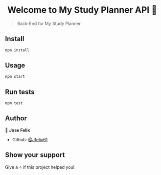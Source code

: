 <h1 align="center">Welcome to My Study Planner API 👋</h1>

> Back-End for My Study Planner

## Install

```sh
npm install
```

## Usage

```sh
npm start
```

## Run tests

```sh
npm test
```

## Author

👤 **Jose Felix**

- Github: [@Jfelix61](https://github.com/Jfelix61)

## Show your support

Give a ⭐️ if this project helped you!
